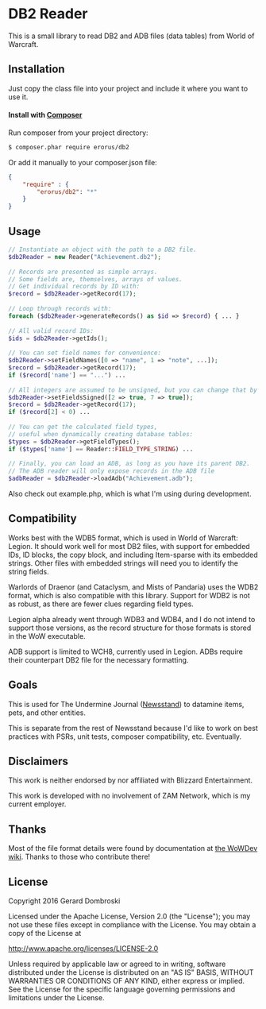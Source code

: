 # DB2 Reader

This is a small library to read DB2 and ADB files (data tables) from World of Warcraft.

## Installation

Just copy the class file into your project and include it where you want to use it.

#### Install with [Composer](https://getcomposer.org/)

Run composer from your project directory:
```sh
$ composer.phar require erorus/db2
```

Or add it manually to your composer.json file:
```json
{
    "require" : {
        "erorus/db2": "*"
    }
}
```

## Usage

```php
// Instantiate an object with the path to a DB2 file.
$db2Reader = new Reader("Achievement.db2"); 
 
// Records are presented as simple arrays.
// Some fields are, themselves, arrays of values.
// Get individual records by ID with:
$record = $db2Reader->getRecord(17);
 
// Loop through records with:
foreach ($db2Reader->generateRecords() as $id => $record) { ... }
 
// All valid record IDs:
$ids = $db2Reader->getIds();
 
// You can set field names for convenience:
$db2Reader->setFieldNames([0 => "name", 1 => "note", ...]);
$record = $db2Reader->getRecord(17);
if ($record['name'] == "...") ...
 
// All integers are assumed to be unsigned, but you can change that by field:
$db2Reader->setFieldsSigned([2 => true, 7 => true]);
$record = $db2Reader->getRecord(17);
if ($record[2] < 0) ...
 
// You can get the calculated field types, 
// useful when dynamically creating database tables:
$types = $db2Reader->getFieldTypes();
if ($types['name'] == Reader::FIELD_TYPE_STRING) ...
 
// Finally, you can load an ADB, as long as you have its parent DB2.
// The ADB reader will only expose records in the ADB file
$adbReader = $db2Reader->loadAdb("Achievement.adb");
```

Also check out example.php, which is what I'm using during development.

## Compatibility

Works best with the WDB5 format, which is used in World of Warcraft: Legion. It should work well for most DB2 files, with support for embedded IDs, ID blocks, the copy block, and including Item-sparse with its embedded strings. Other files with embedded strings will need you to identify the string fields.

Warlords of Draenor (and Cataclysm, and Mists of Pandaria) uses the WDB2 format, which is also compatible with this library. Support for WDB2 is not as robust, as there are fewer clues regarding field types.

Legion alpha already went through WDB3 and WDB4, and I do not intend to support those versions, as the record structure for those formats is stored in the WoW executable.

ADB support is limited to WCH8, currently used in Legion. ADBs require their counterpart DB2 file for the necessary formatting.

## Goals

This is used for The Undermine Journal ([Newsstand](https://github.com/erorus/newsstand/)) to datamine items, pets, and other entities.

This is separate from the rest of Newsstand because I'd like to work on best practices with PSRs, unit tests, composer compatibility, etc. Eventually.

## Disclaimers

This work is neither endorsed by nor affiliated with Blizzard Entertainment.

This work is developed with no involvement of ZAM Network, which is my current employer.

## Thanks

Most of the file format details were found by documentation at [the WoWDev wiki](https://wowdev.wiki/DB2). Thanks to those who contribute there!

## License

Copyright 2016 Gerard Dombroski

Licensed under the Apache License, Version 2.0 (the "License");
you may not use these files except in compliance with the License.
You may obtain a copy of the License at

  http://www.apache.org/licenses/LICENSE-2.0

Unless required by applicable law or agreed to in writing, software
distributed under the License is distributed on an "AS IS" BASIS,
WITHOUT WARRANTIES OR CONDITIONS OF ANY KIND, either express or implied.
See the License for the specific language governing permissions and
limitations under the License.

